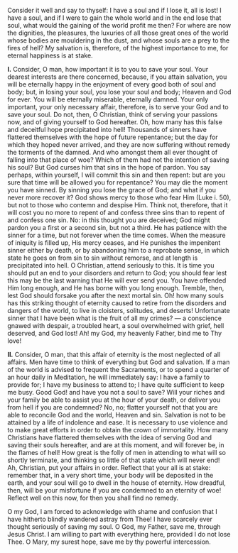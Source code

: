 
Consider it well and say to thyself: I have a soul and if I lose it, all is lost! I have a soul, and if I were to gain the whole world and in the end lose that soul, what would the gaining of the world profit me then? For where are now the dignities, the pleasures, the luxuries of all those great ones of the world whose bodies are mouldering in the dust, and whose souls are a prey to the fires of hell? My salvation is, therefore, of the highest importance to me, for eternal happiness is at stake.

**I\.** Consider, O man, how important it is to you to save your soul. Your dearest interests are there concerned, because, if you attain salvation, you will be eternally happy in the enjoyment of every good both of soul and body; but, in losing your soul, you lose your soul and body; Heaven and God for ever. You will be eternally miserable, eternally damned. Your only important, your only necessary affair, therefore, is to serve your God and to save your soul. Do not, then, O Christian, think of serving your passions now, and of giving yourself to God hereafter. Oh, how many has this false and deceitful hope precipitated into hell! Thousands of sinners have flattered themselves with the hope of future repentance; but the day for which they hoped never arrived, and they are now suffering without remedy the torments of the damned. And who amongst them all ever thought of falling into that place of woe? Which of them had not the intention of saving his soul? But God curses him that sins in the hope of pardon. You say perhaps, within yourself, I will commit this sin and then repent: but are you sure that time will be allowed you for repentance? You may die the moment you have sinned. By sinning you lose the grace of God; and what if you never more recover it? God shows mercy to those who fear Him (Luke i. 50), but not to those who contemn and despise Him. Think not, therefore, that it will cost you no more to repent of and confess three sins than to repent of and confess one sin. No: in this thought you are deceived; God might pardon you a first or a second sin, but not a third. He has patience with the sinner for a time, but not forever when the time comes. When the measure of iniquity is filled up, His mercy ceases, and He punishes the impenitent sinner either by death, or by abandoning him to a reprobate sense, in which state he goes on from sin to sin without remorse, and at length is precipitated into hell. O Christian, attend seriously to this. It is time you should put an end to your disorders and return to God; you should fear lest this may be the last warning that He will ever send you. You have offended Him long enough, and He has borne with you long enough. Tremble, then, lest God should forsake you after the next mortal sin. Oh! how many souls has this striking thought of eternity caused to retire from the disorders and dangers of the world, to live in cloisters, solitudes, and deserts! Unfortunate sinner that I have been what is the fruit of all my crimes? — a conscience gnawed with despair, a troubled heart, a soul overwhelmed with grief, hell deserved, and God lost! Ah! my God, my heavenly Father, bind me to Thy love!

**II\.** Consider, O man, that this affair of eternity is the most neglected of all affairs. Men have time to think of everything but God and salvation. If a man of the world is advised to frequent the Sacraments, or to spend a quarter of an hour daily in Meditation, he will immediately say: I have a family to provide for; I have my business to attend to; I have quite sufficient to keep me busy. Good God! and have you not a soul to save? Will your riches and your family be able to assist you at the hour of your death, or deliver you from hell if you are condemned? No, no; flatter yourself not that you are able to reconcile God and the world, Heaven and sin. Salvation is not to be attained by a life of indolence and ease. It is necessary to use violence and to make great efforts in order to obtain the crown of immortality. How many Christians have flattered themselves with the idea of serving God and saving their souls hereafter, and are at this moment, and will forever be, in the flames of hell! How great is the folly of men in attending to what will so shortly terminate, and thinking so little of that state which will never end! Ah, Christian, put your affairs in order. Reflect that your all is at stake: remember that, in a very short time, your body will be deposited in the earth, and your soul will go to dwell in the house of eternity. How dreadful, then, will be your misfortune if you are condemned to an eternity of woe! Reflect well on this now, for then you shall find no remedy.

O my God, I am forced to acknowledge with shame and confusion that I have hitherto blindly wandered astray from Thee! I have scarcely ever thought seriously of saving my soul. O God, my Father, save me, through Jesus Christ. I am willing to part with everything here, provided I do not lose Thee. O Mary, my surest hope, save me by thy powerful intercession.

